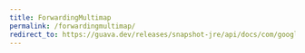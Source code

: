 ```yaml
---
title: ForwardingMultimap
permalink: /forwardingmultimap/
redirect_to: https://guava.dev/releases/snapshot-jre/api/docs/com/google/common/collect/ForwardingMultimap.html
---
```

